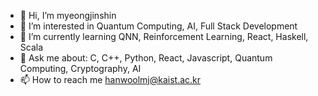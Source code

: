 - 👋 Hi, I’m myeongjinshin
- 👀 I’m interested in Quantum Computing, AI, Full Stack Development
- 🌱 I’m currently learning QNN, Reinforcement Learning, React, Haskell, Scala
- 🔭 Ask me about: C, C++, Python, React, Javascript, Quantum Computing, Cryptography, AI
- 📫 How to reach me hanwoolmj@kaist.ac.kr

<!---
myeongjinshin/myeongjinshin is a ✨ special ✨ repository because its `README.md` (this file) appears on your GitHub profile.
You can click the Preview link to take a look at your changes.
--->
